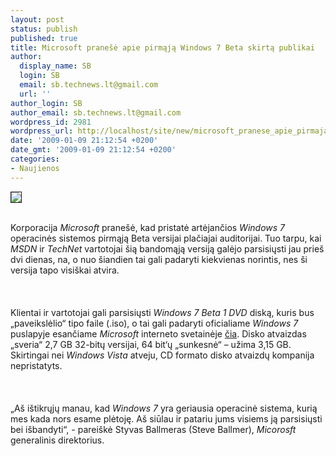 ```yaml
---
layout: post
status: publish
published: true
title: Microsoft pranešė apie pirmąją Windows 7 Beta skirtą publikai
author:
  display_name: SB
  login: SB
  email: sb.technews.lt@gmail.com
  url: ''
author_login: SB
author_email: sb.technews.lt@gmail.com
wordpress_id: 2981
wordpress_url: http://localhost/site/new/microsoft_pranese_apie_pirmaja_windows_7_beta_skirta_publikai/
date: '2009-01-09 21:12:54 +0200'
date_gmt: '2009-01-09 21:12:54 +0200'
categories:
- Naujienos
---
```

<div class="imgright"><img src="http://tbn3.google.com/images?q=tbn:xA7bZjQuqk2ACM:http://en.onsoftware.com/wp-content/uploads/2008/05/windows-7-logo.jpg" border="1"></div>
<p><br>Korporacija <i>Microsoft</i> pranešė, kad pristatė artėjančios <i>Windows 7</i> operacinės sistemos pirmąją Beta versijai plačiajai auditorijai. Tuo tarpu, kai <i>MSDN</i> ir <i>TechNet</i> vartotojai šią bandomąją versiją galėjo parsisiųsti jau prieš dvi dienas, na, o nuo šiandien tai gali padaryti kiekvienas norintis, nes ši versija tapo visiškai atvira.<br />
<br><br />
<br>Klientai ir vartotojai gali parsisiųsti <i>Windows 7 Beta 1 DVD</i> diską, kuris bus „paveikslėlio“ tipo faile (.iso), o tai gali padaryti oficialiame <i>Windows 7</i> puslapyje esančiame <i>Microsoft</i> interneto svetainėje <a class="ns" href="http://www.microsoft.com/windows7">čia</a>. Disko atvaizdas „sveria“ 2,7 GB 32-bitų versijai, 64 bit‘ų „sunkesnė“ – užima 3,15 GB. Skirtingai nei <i>Windows Vista</i> atveju, CD formato disko atvaizdų kompanija nepristatyts.<br />
<br><br />
<br>„Aš ištikrųjų manau, kad <i>Windows 7</i> yra geriausia operacinė sistema, kurią mes kada nors esame plėtoję. Aš siūlau ir patariu jums visiems ją parsisiųsti bei išbandyti“, - pareiškė Styvas Ballmeras (Steve Ballmer), <i>Micorosft</i> generalinis direktorius.<br />
<br><br />
<br><br />
<br></p>
